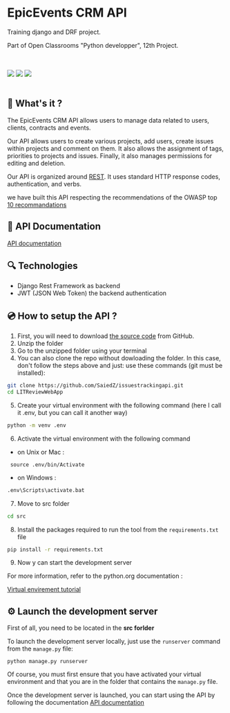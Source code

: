 # EpicEvents CRM API


Training django and DRF project.

Part of Open Classrooms "Python developper", 12th Project.

<br>
<br>
<span><img src="https://img.shields.io/badge/DJANGO-3.2-brightgreen?style=for-the-badge&logo=django&logoColor=white">   <img src="https://img.shields.io/badge/Python-3.10.0-brightgreen?style=for-the-badge&logo=python&logoColor=white">   <img src="https://img.shields.io/badge/Django Rest Framework-3.13.1-brightgreen?style=for-the-badge&logo=django&logoColor=white">   </span>
<br>
<br>

## :page_with_curl: What's it ?

The EpicEvents CRM API allows users to manage data related to users, clients, contracts and events.

Our API allows users to create various projects, add users, create issues within projects and comment on them. It also allows the assignment of tags, priorities to projects and issues. Finally, it also manages permissions for editing and deletion.

Our API is organized around [REST](http://en.wikipedia.org/wiki/Representational_State_Transfer). It uses standard HTTP response codes, authentication, and verbs.

we have built this API respecting the recommendations of the OWASP top [10 recommandations](https://owasp.org/www-project-top-ten/)

##  📖  API Documentation

[API documentation](https://documenter.getpostman.com/view/19779552/UVkqqZyf)


## :mag: Technologies

*   Django Rest Framework as backend
*   JWT (JSON Web Token) the backend authentication

## 💿 How to setup the API ?

1. First, you will need to download [the source code](https://github.com/SaiedZ/LITReviewWebApp.git) from GitHub.
2. Unzip the folder
3. Go to the unzipped folder using your terminal
4. You can also clone the repo without dowloading the folder. In this case, don't follow the steps above and just: use these commands (git must be installed):
```bash
git clone https://github.com/SaiedZ/issuestrackingapi.git
cd LITReviewWebApp
```
5. Create your virtual environment with the following command (here I call it .env, but you can call it another way)
```bash
python -m venv .env
```
6. Activate the virtual environment with the following command
 
  * on Unix or Mac :
```shell
 source .env/bin/Activate
```
   * on Windows :
```bash
.env\Scripts\activate.bat
```

7. Move to src folder
```bash
cd src
```

8. Install the packages required to run the tool from the `requirements.txt` file
```bash
pip install -r requirements.txt
```

9. Now y can start the development server


For more information, refer to the python.org documentation :

[Virtual envirement tutorial](https://docs.python.org/3/tutorial/venv.html)


## ⚙️ Launch the development server

First of all, you need to be located in the **src forlder**

To launch the development server locally, just use the `runserver` command from the `manage.py` file:

```
python manage.py runserver
``` 
Of course, you must first ensure that you have activated your virtual environment and that you are in the folder that contains the `manage.py` file.

Once the development server is launched, you can start using the API by following the documentation [API documentation](https://documenter.getpostman.com/view/19779552/UVkqqZyf)
